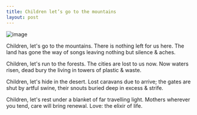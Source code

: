 ```yaml
---
title: Children let’s go to the mountains
layout: post
---
```

![image](/assets/images/children.jpeg)

Children, let's go to the mountains.
There is nothing left for us here.
The land has gone the way of songs
leaving nothing but silence & aches.

Children, let's run to the forests.
The cities are lost to us now.
Now waters risen, dead bury
the living in towers of plastic & waste.

Children, let's hide in the desert.
Lost caravans due to arrive;
the gates are shut by artful swine,
their snouts buried deep in excess & strife.

Children, let's rest under a blanket 
of far travelling light. Mothers
wherever you tend, care will bring 
renewal. Love: the elixir of life.